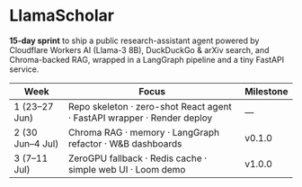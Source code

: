 # LlamaScholar

**15-day sprint** to ship a public research-assistant agent powered by Cloudflare Workers AI (Llama-3 8B), DuckDuckGo & arXiv search, and Chroma-backed RAG, wrapped in a LangGraph pipeline and a tiny FastAPI service.

| Week | Focus | Milestone |
|------|-------|-----------|
| 1 (23–27 Jun) | Repo skeleton · zero-shot React agent · FastAPI wrapper · Render deploy | — |
| 2 (30 Jun–4 Jul) | Chroma RAG · memory · LangGraph refactor · W&B dashboards | v0.1.0 |
| 3 (7–11 Jul) | ZeroGPU fallback · Redis cache · simple web UI · Loom demo | v1.0.0 |
